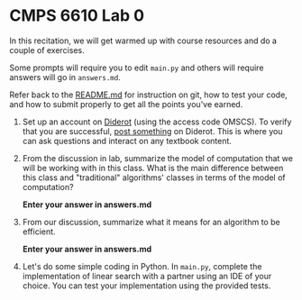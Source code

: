 # CMPS 6610  Lab 0

In this recitation, we will get warmed up with course resources and do a couple of exercises. 

Some prompts will require you to edit `main.py` and others will require answers will go in `answers.md`.

Refer back to the [README.md](README.md) for instruction on git, how to test your code, and how to submit properly to get all the points you've earned.

1. Set up an account on [Diderot](https://diderot.one/courses/144) (using the access code OMSCS). To verify that you are successful, [post something](https://diderot.one/courses/144/post-office/) on Diderot. This is where you can ask questions and interact on any textbook content.


2. From the discussion in lab, summarize the model of computation that we will be working with in this class. What is the main difference between this class and "traditional" algorithms' classes in terms of the model of computation?

    **Enter your answer in answers.md**

3. From our discussion, summarize what it means for an algorithm to be efficient.

    **Enter your answer in answers.md**


4.  Let's do some simple coding in Python. In `main.py`, complete the implementation of linear search with a partner using an IDE of your choice. You can test your implementation using the provided tests.

